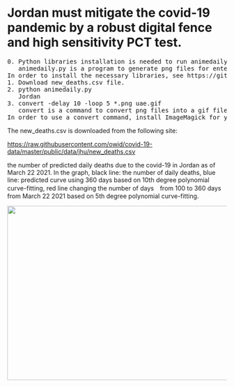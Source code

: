 # Jordan must mitigate the covid-19 pandemic by a robust digital fence and high sensitivity PCT test.

<pre>
0. Python libraries installation is needed to run animedaily.py
   animedaily.py is a program to generate png files for entered Country.
In order to install the necessary libraries, see https://github.com/ytakefuji/python-novice
1. Download new_deaths.csv file.
2. python animedaily.py
   Jordan
3. convert -delay 10 -loop 5 *.png uae.gif
   convert is a command to convert png files into a gif file
In order to use a convert command, install ImageMagick for your OS.
</pre>


The new_deaths.csv is downloaded from the following site: 

https://raw.githubusercontent.com/owid/covid-19-data/master/public/data/jhu/new_deaths.csv

the number of predicted daily deaths due to the covid-19 in Jordan as of March 22 2021.
In the graph, black line: the number of daily deaths, blue line: predicted curve using 360 days based on 10th degree polynomial curve-fitting, red line changing the number of days　from 100 to 360 days from March 22 2021 based on 5th degree polynomial curve-fitting.

<img src='jordan.gif' height=400 width=600>

